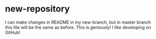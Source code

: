 # new-repository

I can make changes in README in my new-branch, but in master branch this file will be the same as before.
This is geniously!
I like developing on GitHub!
